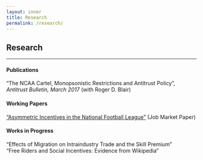 ```yaml
---
layout: inner
title: Research
permalink: /research/
---
```


## Research
___

#### Publications

“The NCAA Cartel, Monopsonistic Restrictions and Antitrust Policy”, *Antitrust Bulletin, March 2017* (with Roger D. Blair)

#### Working Papers

[“Asymmetric Incentives in the National Football League”](jmp.pdf) (Job Market Paper)  

#### Works in Progress

“Effects of Migration on Intraindustry Trade and the Skill Premium”  
“Free Riders and Social Incentives: Evidence from Wikipedia”  
